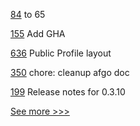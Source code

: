 
[84](https://github.com/hyperledger/aries-mobile-agent-react-native/pull/84) to 65

[155](https://github.com/hyperledger/sawtooth-sabre/pull/155) Add GHA

[636](https://github.com/hyperledger-labs/business-partner-agent/pull/636) Public Profile layout

[350](https://github.com/hyperledger/aries-agent-test-harness/pull/350) chore: cleanup afgo doc

[199](https://github.com/hyperledger/transact/pull/199) Release notes for 0.3.10


[See more >>>](https://start-here.hyperledger.org/pull-requests)
